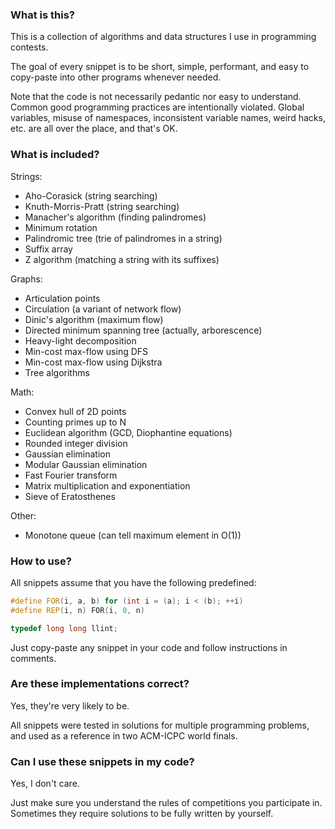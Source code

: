 ### What is this?

This is a collection of algorithms and data structures I use in programming
contests.

The goal of every snippet is to be short, simple, performant, and easy to
copy-paste into other programs whenever needed.

Note that the code is not necessarily pedantic nor easy to understand.
Common good programming practices are intentionally violated.
Global variables, misuse of namespaces, inconsistent variable names, weird
hacks, etc. are all over the place, and that's OK.

### What is included?

Strings:
* Aho-Corasick (string searching)
* Knuth-Morris-Pratt (string searching)
* Manacher's algorithm (finding palindromes)
* Minimum rotation
* Palindromic tree (trie of palindromes in a string)
* Suffix array
* Z algorithm (matching a string with its suffixes)

Graphs:
* Articulation points
* Circulation (a variant of network flow)
* Dinic's algorithm (maximum flow)
* Directed minimum spanning tree (actually, arborescence)
* Heavy-light decomposition
* Min-cost max-flow using DFS
* Min-cost max-flow using Dijkstra
* Tree algorithms

Math:
* Convex hull of 2D points
* Counting primes up to N
* Euclidean algorithm (GCD, Diophantine equations)
* Rounded integer division
* Gaussian elimination
* Modular Gaussian elimination
* Fast Fourier transform
* Matrix multiplication and exponentiation
* Sieve of Eratosthenes

Other:
* Monotone queue (can tell maximum element in O(1))

### How to use?

All snippets assume that you have the following predefined:
```cpp
#define FOR(i, a, b) for (int i = (a); i < (b); ++i)
#define REP(i, n) FOR(i, 0, n)

typedef long long llint;
```

Just copy-paste any snippet in your code and follow instructions in comments.

### Are these implementations correct?

Yes, they're very likely to be.

All snippets were tested in solutions for multiple programming problems, and
used as a reference in two ACM-ICPC world finals.

### Can I use these snippets in my code?

Yes, I don't care.

Just make sure you understand the rules of competitions you
participate in. Sometimes they require solutions to be fully written by
yourself.
